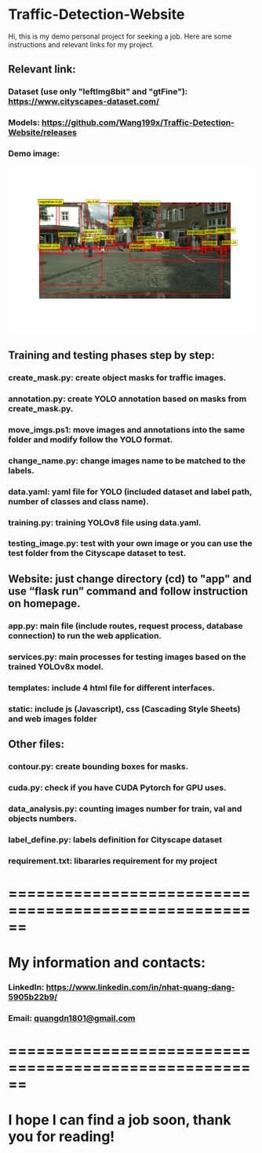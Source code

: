 # Traffic-Detection-Website
Hi, this is my demo personal project for seeking a job.
Here are some instructions and relevant links for my project.
## Relevant link:
### Dataset (use only "leftImg8bit" and "gtFine"): https://www.cityscapes-dataset.com/
### Models: https://github.com/Wang199x/Traffic-Detection-Website/releases
### Demo image:
![Testing images after being tested with testing_image.py](Test_Image.png)
## Training and testing phases step by step:
### create_mask.py: create object masks for traffic images.
### annotation.py: create YOLO annotation based on masks from create_mask.py.
### move_imgs.ps1: move images and annotations into the same folder and modify follow the YOLO format.
### change_name.py: change images name to be matched to the labels.
### data.yaml: yaml file for YOLO (included dataset and label path, number of classes and class name).
### training.py: training YOLOv8 file using data.yaml.
### testing_image.py: test with your own image or you can use the test folder from the Cityscape dataset to test. 
## Website: just change directory (cd) to "app" and use “flask run” command and follow instruction on homepage.
### app.py: main file (include routes, request process, database connection) to run the web application.
### services.py: main processes for testing images based on the trained YOLOv8x model.
### templates: include 4 html file for different interfaces.
### static: include js (Javascript), css (Cascading Style Sheets) and web images folder
## Other files:
### contour.py: create bounding boxes for masks.
### cuda.py: check if you have CUDA Pytorch for GPU uses.
### data_analysis.py: counting images number for train, val and objects numbers.
### label_define.py: labels definition for Cityscape dataset
### requirement.txt: libararies requirement for my project
# ======================================================
# My information and contacts:
### LinkedIn: https://www.linkedin.com/in/nhat-quang-dang-5905b22b9/
### Email: quangdn1801@gmail.com
# ======================================================
# I hope I can find a job soon, thank you for reading!
